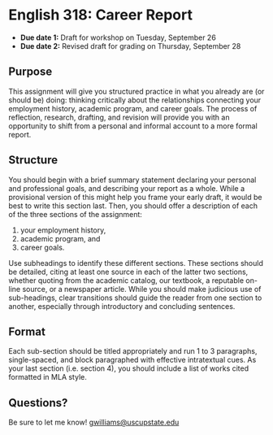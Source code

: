 # English 318: Career Report        

* **Due date 1:** Draft for workshop on Tuesday, September 26
* **Due date 2:** Revised draft for grading on Thursday, September 28

## Purpose

This assignment will give you structured practice in what you already are (or should be) doing:  thinking critically about the relationships connecting your employment history, academic program, and career goals.  The process of reflection, research, drafting, and revision will provide you with an opportunity to shift from a personal and informal account to a more formal report.  

## Structure

You should begin with a brief summary statement declaring your personal and professional goals, and describing your report as a whole.  While a provisional version of this might help you frame your early draft, it would be best to write this section last.  Then, you should offer a description of each of the three sections of the assignment:

  1. your employment history,
  2. academic program, and
  3. career goals.

Use subheadings to identify these different sections. These sections should be detailed, citing at least one source in each of the latter two sections, whether quoting from the academic catalog, our textbook, a reputable on-line source, or a newspaper article.  While you should make judicious use of sub-headings, clear transitions should guide the reader from one section to another, especially through introductory and concluding sentences.

## Format

Each sub-section should be titled appropriately and run 1 to 3 paragraphs, single-spaced, and block paragraphed with effective intratextual cues.  As your last section (i.e. section 4), you should include a list of works cited formatted in MLA style.

## Questions?

Be sure to let me know! [gwilliams@uscupstate.edu][1]

   [1]: mailto:gwilliams@uscupstate.edu